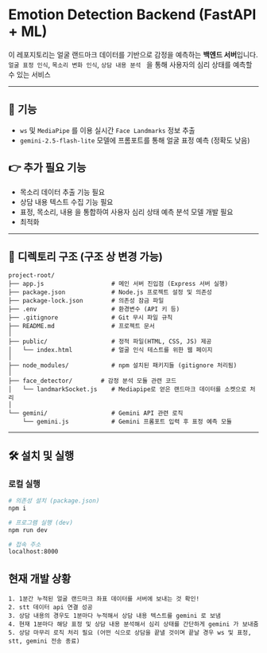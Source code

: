 # Emotion Detection Backend (FastAPI + ML)

이 레포지토리는 얼굴 랜드마크 데이터를 기반으로 감정을 예측하는 **백엔드 서버**입니다.  
`얼굴 표정 인식`, `목소리 변화 인식`, `상담 내용 분석 ` 을 통해 사용자의 심리 상태를 예측할 수 있는 서비스

---

## 🚀 기능
- `ws` 및 `MediaPipe` 를 이용 실시간 `Face Landmarks` 정보 추출 
- `gemini-2.5-flash-lite` 모델에 프롬포트를 통해 얼굴 표정 예측 (정확도 낮음)



## 👉 추가 필요 기능
- 목소리 데이터 추출 기능 필요
- 상담 내용 텍스트 수집 기능 필요
- 표정, 목소리, 내용 을 통합하여 사용자 심리 상태 예측 분석 모델 개발 필요
- 최적화 


---

## 📂 디렉토리 구조 (구조 상 변경 가능)
```
project-root/
├── app.js                   # 메인 서버 진입점 (Express 서버 실행)
├── package.json             # Node.js 프로젝트 설정 및 의존성
├── package-lock.json        # 의존성 잠금 파일
├── .env                     # 환경변수 (API 키 등)
├── .gitignore               # Git 무시 파일 규칙
├── README.md                # 프로젝트 문서
│
├── public/                  # 정적 파일(HTML, CSS, JS) 제공
│   └── index.html           # 얼굴 인식 테스트를 위한 웹 페이지 
│
├── node_modules/            # npm 설치된 패키지들 (gitignore 처리됨)
│
├── face_detector/        # 감정 분석 모듈 관련 코드
│   └── landmarkSocket.js    # Mediapipe로 얻은 랜드마크 데이터를 소켓으로 처리
│
└── gemini/                  # Gemini API 관련 로직
    └── gemini.js            # Gemini 프롬포트 입력 후 표정 예측 모듈
```
---
## 🛠️ 설치 및 실행


### 로컬 실행
```bash
# 의존성 설치 (package.json)
npm i

# 프로그램 실행 (dev) 
npm run dev 

# 접속 주소
localhost:8000
```

## 현재 개발 상황
```
1. 1분간 누적된 얼굴 랜드마크 좌표 데이터를 서버에 보내는 것 확인!
2. stt 데이터 api 연결 성공
3. 상담 내용의 경우도 1분마다 누적해서 상담 내용 텍스트를 gemini 로 보냄
4. 현재 1분마다 해당 표정 및 상담 내용 분석해서 심리 상태를 간단하게 gemini 가 보내줌
5. 상담 마무리 로직 처리 필요 (어떤 식으로 상담을 끝낼 것이며 끝날 경우 ws 및 표정, stt, gemini 전송 종료)
```